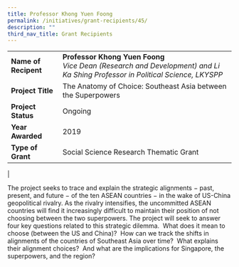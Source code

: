 ```yaml
---
title: Professor Khong Yuen Foong
permalink: /initiatives/grant-recipients/45/
description: ""
third_nav_title: Grant Recipients
---
```

|  |  |
|---|---|
| **Name of Recipent** | **Professor Khong Yuen Foong**<br>_Vice Dean (Research and Development) and Li Ka Shing Professor in Political Science, LKYSPP_ |
| **Project Title** | The Anatomy of Choice: Southeast Asia between the Superpowers |
| **Project Status** | Ongoing |
| **Year Awarded** | 2019 |
| **Type of Grant** | Social Science Research Thematic Grant |
|

The project seeks to trace and explain the strategic alignments − past, present, and future − of the ten ASEAN countries − in the wake of US-China geopolitical rivalry. As the rivalry intensifies, the uncommitted ASEAN countries will find it increasingly difficult to maintain their position of not choosing between the two superpowers. The project will seek to answer four key questions related to this strategic dilemma.  What does it mean to choose (between the US and China)?  How can we track the shifts in alignments of the countries of Southeast Asia over time?  What explains their alignment choices?  And what are the implications for Singapore, the superpowers, and the region?